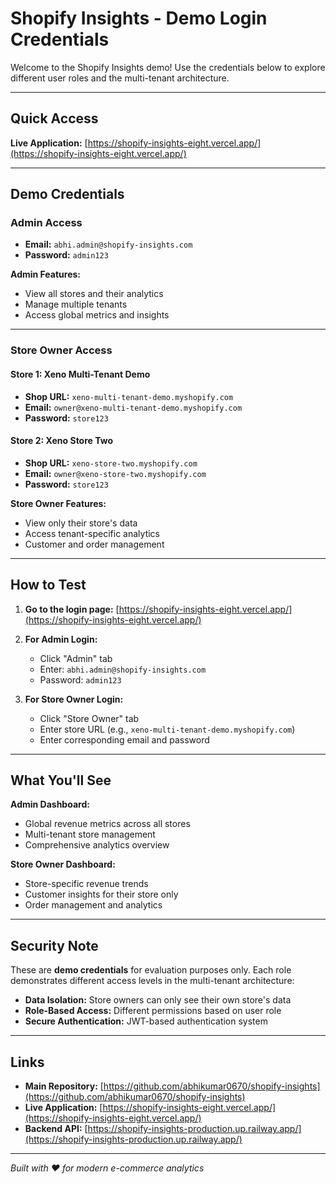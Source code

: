 #  Shopify Insights - Demo Login Credentials

Welcome to the Shopify Insights demo! Use the credentials below to explore different user roles and the multi-tenant architecture.

---

## Quick Access

**Live Application:** [https://shopify-insights-eight.vercel.app/](https://shopify-insights-eight.vercel.app/)

---

##  Demo Credentials

### Admin Access
- **Email:** `abhi.admin@shopify-insights.com`
- **Password:** `admin123`

**Admin Features:**
- View all stores and their analytics
- Manage multiple tenants
- Access global metrics and insights

---

### Store Owner Access

#### Store 1: Xeno Multi-Tenant Demo
- **Shop URL:** `xeno-multi-tenant-demo.myshopify.com`
- **Email:** `owner@xeno-multi-tenant-demo.myshopify.com`
- **Password:** `store123`

#### Store 2: Xeno Store Two
- **Shop URL:** `xeno-store-two.myshopify.com`  
- **Email:** `owner@xeno-store-two.myshopify.com`
- **Password:** `store123`

**Store Owner Features:**
- View only their store's data
- Access tenant-specific analytics
- Customer and order management

---

##  How to Test

1. **Go to the login page:** [https://shopify-insights-eight.vercel.app/](https://shopify-insights-eight.vercel.app/)

2. **For Admin Login:**
   - Click "Admin" tab
   - Enter: `abhi.admin@shopify-insights.com`  
   - Password: `admin123`

3. **For Store Owner Login:**
   - Click "Store Owner" tab
   - Enter store URL (e.g., `xeno-multi-tenant-demo.myshopify.com`)
   - Enter corresponding email and password

---

##  What You'll See

**Admin Dashboard:**
- Global revenue metrics across all stores
- Multi-tenant store management
- Comprehensive analytics overview

**Store Owner Dashboard:**
- Store-specific revenue trends
- Customer insights for their store only
- Order management and analytics

---

##  Security Note

These are **demo credentials** for evaluation purposes only. Each role demonstrates different access levels in the multi-tenant architecture:

- **Data Isolation:** Store owners can only see their own store's data
- **Role-Based Access:** Different permissions based on user role
- **Secure Authentication:** JWT-based authentication system

---

##  Links

- **Main Repository:** [https://github.com/abhikumar0670/shopify-insights](https://github.com/abhikumar0670/shopify-insights)
- **Live Application:** [https://shopify-insights-eight.vercel.app/](https://shopify-insights-eight.vercel.app/)
- **Backend API:** [https://shopify-insights-production.up.railway.app/](https://shopify-insights-production.up.railway.app/)

---

*Built with ❤️ for modern e-commerce analytics*

